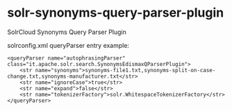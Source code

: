 solr-synonyms-query-parser-plugin
=======================

SolrCloud Synonyms Query Parser Plugin


solrconfig.xml queryParser entry example:

    <queryParser name="autophrasingParser" class="it.apache.solr.search.SynonymsEdismaxQParserPlugin">
        <str name="synonyms">synonyms-file1.txt,synonyms-split-on-case-change.txt,synonyms-manufacturer.txt</str>
        <str name="ignoreCase">true</str>
        <str name="expand">false</str>
        <str name="tokenizerFactory">solr.WhitespaceTokenizerFactory</str>
    </queryParser> 

